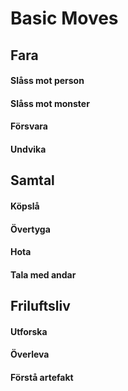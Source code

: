 # Basic Moves

## Fara

#### Slåss mot person

#### Slåss mot monster

#### Försvara

#### Undvika

## Samtal

#### Köpslå

#### Övertyga

#### Hota

#### Tala med andar

## Friluftsliv

#### Utforska

#### Överleva

#### Förstå artefakt
